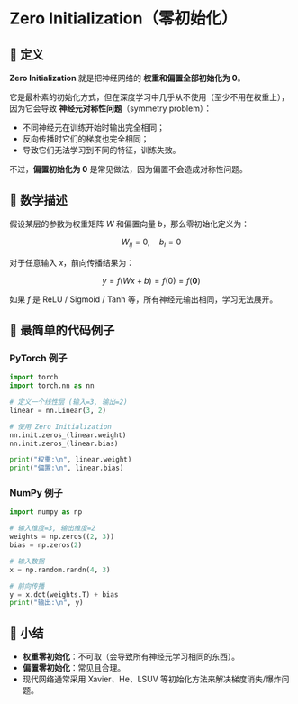 # Zero Initialization（零初始化）



## 📖 定义

**Zero Initialization** 就是把神经网络的 **权重和偏置全部初始化为 0**。

它是最朴素的初始化方式，但在深度学习中几乎从不使用（至少不用在权重上），因为它会导致 **神经元对称性问题**（symmetry problem）：

* 不同神经元在训练开始时输出完全相同；
* 反向传播时它们的梯度也完全相同；
* 导致它们无法学习到不同的特征，训练失效。

不过，**偏置初始化为 0** 是常见做法，因为偏置不会造成对称性问题。



## 📖 数学描述

假设某层的参数为权重矩阵 $W$ 和偏置向量 $b$，那么零初始化定义为：

$$
W_{ij} = 0, \quad b_i = 0
$$

对于任意输入 $x$，前向传播结果为：

$$
y = f(Wx + b) = f(0) = f(\mathbf{0})
$$

如果 $f$ 是 ReLU / Sigmoid / Tanh 等，所有神经元输出相同，学习无法展开。



## 📖 最简单的代码例子

### PyTorch 例子

```python
import torch
import torch.nn as nn

# 定义一个线性层 (输入=3, 输出=2)
linear = nn.Linear(3, 2)

# 使用 Zero Initialization
nn.init.zeros_(linear.weight)
nn.init.zeros_(linear.bias)

print("权重:\n", linear.weight)
print("偏置:\n", linear.bias)
```

### NumPy 例子

```python
import numpy as np

# 输入维度=3, 输出维度=2
weights = np.zeros((2, 3))
bias = np.zeros(2)

# 输入数据
x = np.random.randn(4, 3)

# 前向传播
y = x.dot(weights.T) + bias
print("输出:\n", y)
```



## 📖 小结

* **权重零初始化**：不可取（会导致所有神经元学习相同的东西）。
* **偏置零初始化**：常见且合理。
* 现代网络通常采用 Xavier、He、LSUV 等初始化方法来解决梯度消失/爆炸问题。


